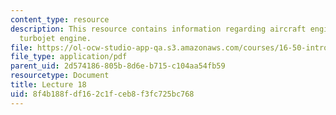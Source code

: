 ```yaml
---
content_type: resource
description: This resource contains information regarding aircraft engine modeling;
  turbojet engine.
file: https://ol-ocw-studio-app-qa.s3.amazonaws.com/courses/16-50-introduction-to-propulsion-systems-spring-2012/8f4b188fdf162c1fceb8f3fc725bc768_MIT16_50S12_lec18.pdf
file_type: application/pdf
parent_uid: 2d574186-805b-8d6e-b715-c104aa54fb59
resourcetype: Document
title: Lecture 18
uid: 8f4b188f-df16-2c1f-ceb8-f3fc725bc768
---
```

